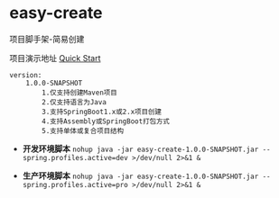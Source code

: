 # easy-create

项目脚手架-简易创建

项目演示地址 [Quick Start](http://wly.mail.wo.cn/)

```
version: 
    1.0.0-SNAPSHOT
        1.仅支持创建Maven项目
        2.仅支持语言为Java
        3.支持SpringBoot1.x或2.x项目创建
        4.支持Assembly或SpringBoot打包方式
        5.支持单体或复合项目结构
```

- **开发环境脚本**
`nohup java -jar easy-create-1.0.0-SNAPSHOT.jar --spring.profiles.active=dev >/dev/null 2>&1 &`

- **生产环境脚本**
`nohup java -jar easy-create-1.0.0-SNAPSHOT.jar --spring.profiles.active=pro >/dev/null 2>&1 &`